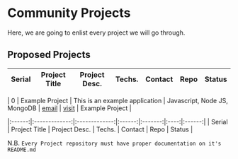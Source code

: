 # Community Projects

Here, we are going to enlist every project we will go through.

## Proposed Projects
| Serial | Project Title | Project Desc. | Techs. | Contact | Repo | Status |
|:------:|:-------------:|:-------------:|:------:|:-------:|:----:|:------:|

|    0   |   Example Project |  This is an example application | Javascript, Node JS, MongoDB  | [email](mailto:786saadman@gmail.com) | [visit](https://github.com/bakebit-official/todo-list)  | Example Project |

|:------:|:-------------:|:-------------:|:------:|:-------:|:----:|:------:|
| Serial | Project Title | Project Desc. | Techs. | Contact | Repo | Status |


<!-- Write your idea according to bellow comment and do not remove any comment -->
<!-- |  no  |    title   |   discription |  framework   | [email](mailto:yourmail@mail.com)  |  [visit](your-github-project)    |   NULL    | -->


N.B. `Every Project repository must have proper documentation on it's README.md`
